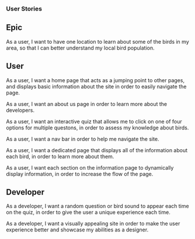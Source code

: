 ### User Stories ###

## Epic ##

As a user, I want to have one location to learn about some of the birds in my area, so that I can better understand my local bird population.

## User ##

As a user, I want a home page that acts as a jumping point to other pages, and displays basic information about the site in order to easily navigate the page.

As a user, I want an about us page in order to learn more about the developers.

As a user, I want an interactive quiz that allows me to click on one of four options for multiple questons, in order to assess my knowledge about birds.

As a user, I want a nav bar in order to help me navigate the site.

As a user, I want a dedicated page that displays all of the information about each bird, in order to learn more about them.

As a user, I want each section on the information page to dynamically display information, in order to increase the flow of the page.

## Developer ##

As a developer, I want a random question or bird sound to appear each time on the quiz, in order to give the user a unique experience each time.

As a developer, I want a visually appealing site in order to make the user experience better and showcase my abilities as a designer.
